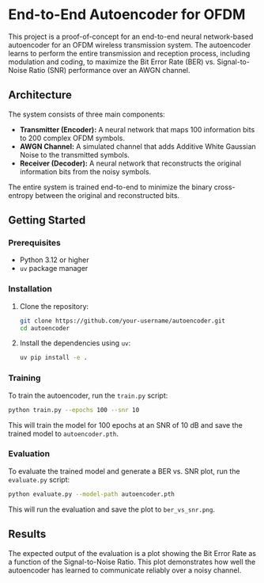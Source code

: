 # End-to-End Autoencoder for OFDM

This project is a proof-of-concept for an end-to-end neural network-based autoencoder for an OFDM wireless transmission system. The autoencoder learns to perform the entire transmission and reception process, including modulation and coding, to maximize the Bit Error Rate (BER) vs. Signal-to-Noise Ratio (SNR) performance over an AWGN channel.

## Architecture

The system consists of three main components:
- **Transmitter (Encoder):** A neural network that maps 100 information bits to 200 complex OFDM symbols.
- **AWGN Channel:** A simulated channel that adds Additive White Gaussian Noise to the transmitted symbols.
- **Receiver (Decoder):** A neural network that reconstructs the original information bits from the noisy symbols.

The entire system is trained end-to-end to minimize the binary cross-entropy between the original and reconstructed bits.

## Getting Started

### Prerequisites

- Python 3.12 or higher
- `uv` package manager

### Installation

1. Clone the repository:
   ```bash
   git clone https://github.com/your-username/autoencoder.git
   cd autoencoder
   ```

2. Install the dependencies using `uv`:
   ```bash
   uv pip install -e .
   ```

### Training

To train the autoencoder, run the `train.py` script:
```bash
python train.py --epochs 100 --snr 10
```
This will train the model for 100 epochs at an SNR of 10 dB and save the trained model to `autoencoder.pth`.

### Evaluation

To evaluate the trained model and generate a BER vs. SNR plot, run the `evaluate.py` script:
```bash
python evaluate.py --model-path autoencoder.pth
```
This will run the evaluation and save the plot to `ber_vs_snr.png`.

## Results

The expected output of the evaluation is a plot showing the Bit Error Rate as a function of the Signal-to-Noise Ratio. This plot demonstrates how well the autoencoder has learned to communicate reliably over a noisy channel.